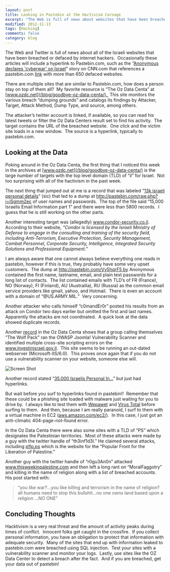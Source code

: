 ```yaml
---
layout: post
title: Looking in Pastebin at the Hactivism Carnage
excerpt: "The Web is full of news about websites that have been breached or defaced by internet hackers. Occasionally these articles will include a hyperlink to Pastebin.com..."
modified: 2012-11-13
tags: [Hacking]
comments: false
category: blog
---
```


The Web and Twitter is full of news about all of the Israeli websites that have been breached or defaced by internet hackers.  Occasionally these articles will include a hyperlink to Pastebin.com, such as the “<a href="http://www.cnn.com/2012/11/19/tech/web/cyber-attack-israel-anonymous/">Anonymous declares 'cyberwar' on Israel</a>” story on CNN.com that references a pastebin.com <a href="/dead-link/" rel="nofollow">link</a> with more than 650 defaced websites.

There are multiple sites that are similar to Pastebin.com, how does a person stay on top of them all?  My favorite resource is “The Oz Data Centa” at [www.ozdc.net](/blog/goodbye-oz-data-centa/).  This site monitors the various breach “dumping grounds” and catalogs its findings by Attacker, Target, Attack Method, Dump Type, and source, among others.

The attacker’s twitter account is linked, if available, so you can read his latest tweets or filter the Oz Data Centers result set to find his activity.  The target contains the URL of the breached website.  One click and the victim site loads in a new window.  The source is a hyperlink, typically to pastebin.com.

## Looking at the Data

Poking around in the Oz Data Centa, the first thing that I noticed this week in the archives at [www.ozdc.net](/blog/goodbye-oz-data-centa/) is the large number of targets with the top level domain (TLD) of “il” for Israel.  Not too surprising with all of the hactivism in the past week.

The next thing that jumped out at me is a record that was labeled “<a href="/dead-link/">13k israeli personal details</a>” (sic) that led to a dump at <a href="/dead-link/" rel="nofollow">http://pastebin.com/raw.php?i=iSgmm2ec</a> of user names and passwords.  The top of the file said “15,000 Israelis Email Information part 1” and there were less than 5800 records.  I guess that he is still working on the other parts.

Another interesting target was (allegedly) <a href="http://www.condor-security.co.il">www.condor-security.co.il</a>.  According to their website, <em>“Condor is licensed by the Israeli Ministry of Defense to engage in the consulting and training of the security field, including Anti-Terrorism, Executive Protection, Security Management, Combat Personnel, Corporate Security, Intelligence, Integrated Security Solutions and Professional Equipment.”</em>

I am always aware that one cannot always believe everything one reads in pastebin, however if this is true, they probably have some very upset customers.  The dump at http://pastebin.com/Vy5hqrF5 by Anonymous contained the first name, lastname, email, and plain text passwords for a long list of contacts.  The list contained emails with TLD’s of FR (France), NO (Norway), FI (Finland), AU (Austrailia), RU (Russia) as the common email service providers like gmail, yahoo, and Hotmail.  There is even an account with a domain of “@US.ARMY.MIL.”  Very concerning.

Another attacker who calls himself “c0mandEr0r” posted his results from an attack on Condor two days earlier but omitted the first and last names. Apparently the attacks are not coordinated.  A quick look at the data showed duplicate records.

Another <a href="/dead-link/" rel="nofollow">record</a> in the Oz Data Centa shows that a group calling themselves “The Wolf Pack” ran the OWASP Joomla! Vulnerability Scanner and identified multiple cross-site scripting errors on the <a href="http://www.investinisrael.gov.il">www.investinisrael.gov.il</a>.  This site seems to be running an out-dated webserver (Microsoft-IIS/6.0).  This proves once again that if you do not use a vulnerability scanner on your website, someone else will.

![Screen Shot](/images/screenclip-300x89-300x89.png)

Another record stated “<a href="/dead-link/" rel="nofollow">35.000 Israelis Personal In...</a>” but just had hyperlinks.

But wait before you surf to hyperlinks found in pastebin!!  Remember that these could be a phishing site loaded with malware just waiting for you to drive by.  I always like to test them with [Wepawet](/dead-link/) and [Virus Total](https://www.VirusTotal.com">www.VirusTotal.com) before surfing to them.  And then, because I am really paranoid, I surf to them with a virtual machine in EC2 (<a href="http://aws.amazon.com/ec2/">aws.amazon.com/ec2/</a>).  In this case, I just got an anti-climatic 404-page-not-found error.

In the Oz Data Centa there were also some sites with a TLD of “PS” which designates the Palestinian territories.  Most of these attacks were made by a guy with the twitter handle of “th3inf1d3l.” He claimed several attacks, including <a href="http://pflp.ps" rel="nofollow">pflp.ps</a> which is the website for the “Popular Front for the Liberation of Palestine.”

Another guy with the twitter handle of “r0gu3An0n” attacked <a href="http://www.thisweekinpalestine.com">www.thisweekinpalestine.com</a> and then left a long rant on “MoralFaggotry” and killing in the name of religion along with a list of breached accounts.  His post started with:
<blockquote>“you like war?...you like killing and terrorism in the name of religion? all humans need to stop this bullshit...no one owns land based upon a religion ...NO ONE”</blockquote>

## Concluding Thoughts

Hacktivism is a very real threat and the amount of activity peaks during times of conflict.  Innocent folks get caught in the crossfire.  If you collect personal information, you have an obligation to protect that information with adequate security.  Many of the sites that end up with information leaked to pastebin.com were breached using SQL injection.  Test your sites with a vulnerability scanner and monitor your logs.  Lastly, use sites like the OZ Data Center to detect a breach after the fact.  And if you are breached, get your data out of pastebin!
